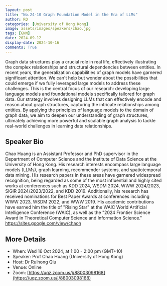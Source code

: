 ```yaml
---
layout: post
title: "No.24-10 Graph Foundation Model in the Era of LLMs"
author: RQ
categories: [University of Hong Kong]
image: assets/images/speakers/chao.jpg
tags: [GNN]
date: 2024-09-12
display-date: 2024-10-16
comments: True
---
```


Graph data structures play a crucial role in real life, effectively illustrating the complex relationships and structural dependencies between entities. In recent years, the generalization capabilities of graph models have garnered significant attention. We can't help but wonder about the possibilities that could emerge if we fully leveraged large models to address these challenges. This is the central focus of our research: developing large language models and foundational models specifically tailored for graph data. Our strategy involves designing LLMs that can effectively encode and reason about graph structures, capturing the intricate relationships among entities. By applying the principles of language models to the domain of graph data, we aim to deepen our understanding of graph structures, ultimately achieving more powerful and scalable graph analysis to tackle real-world challenges in learning data relationships.

## Speaker Bio

Chao Huang is an Assistant Professor and PhD supervisor in the Department of Computer Science and the Institute of Data Science at the University of Hong Kong. His research interests encompass large language models (LLMs), graph learning, recommender systems, and spatiotemporal data mining. His research papers in these areas have garnered widespread recognition, being regarded as some of the most influential and highly cited works at conferences such as KDD 2024, WSDM 2024, WWW 2024/2023, SIGIR 2024/2023/2022, and KDD 2019. Additionally, his research has received nominations for Best Paper Awards at conferences including WWW 2023, WSDM 2022, and WWW 2019. His academic contributions have earned him the title of "Rising Star" at the WAIC World Artificial Intelligence Conference (WAIC), as well as the "2024 Frontier Science Award in Theoretical Computer Science and Information Science." https://sites.google.com/view/chaoh

## More Details

- When: Wed 16 Oct 2024, at 1:00 - 2:00 pm (GMT+10)
- Speaker: Prof Chao Huang (University of Hong Kong)
- Host: Dr Ruihong Qiu
- Venue: Online
- Zoom: [https://uqz.zoom.us/j/88003098168](https://uqz.zoom.us/j/88003098168)
